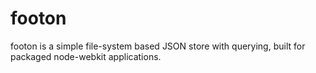 footon
======

footon is a simple file-system based JSON store with querying, built for packaged node-webkit applications.